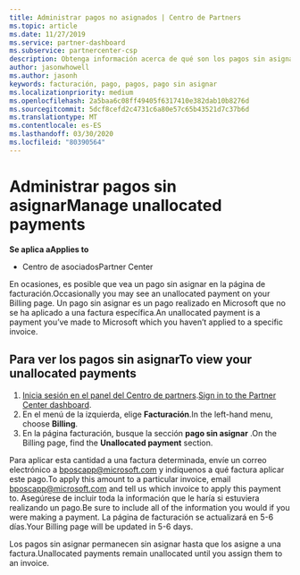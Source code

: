 ```yaml
---
title: Administrar pagos no asignados | Centro de Partners
ms.topic: article
ms.date: 11/27/2019
ms.service: partner-dashboard
ms.subservice: partnercenter-csp
description: Obtenga información acerca de qué son los pagos sin asignar y cómo puede aplicarlos a las facturas.
author: jasonwhowell
ms.author: jasonh
keywords: facturación, pago, pagos, pago sin asignar
ms.localizationpriority: medium
ms.openlocfilehash: 2a5baa6c08ff49405f6317410e382dab10b8276d
ms.sourcegitcommit: 5dcf8cefd2c4731c6a80e57c65b43521d7c37b6d
ms.translationtype: MT
ms.contentlocale: es-ES
ms.lasthandoff: 03/30/2020
ms.locfileid: "80390564"
---
```

# <a name="manage-unallocated-payments"></a><span data-ttu-id="64709-104">Administrar pagos sin asignar</span><span class="sxs-lookup"><span data-stu-id="64709-104">Manage unallocated payments</span></span>

<span data-ttu-id="64709-105">**Se aplica a**</span><span class="sxs-lookup"><span data-stu-id="64709-105">**Applies to**</span></span>

- <span data-ttu-id="64709-106">Centro de asociados</span><span class="sxs-lookup"><span data-stu-id="64709-106">Partner Center</span></span>

<span data-ttu-id="64709-107">En ocasiones, es posible que vea un pago sin asignar en la página de facturación.</span><span class="sxs-lookup"><span data-stu-id="64709-107">Occasionally you may see an unallocated payment on your Billing page.</span></span> <span data-ttu-id="64709-108">Un pago sin asignar es un pago realizado en Microsoft que no se ha aplicado a una factura específica.</span><span class="sxs-lookup"><span data-stu-id="64709-108">An unallocated payment is a payment you’ve made to Microsoft which you haven’t applied to a specific invoice.</span></span>

## <a name="to-view-your-unallocated-payments"></a><span data-ttu-id="64709-109">Para ver los pagos sin asignar</span><span class="sxs-lookup"><span data-stu-id="64709-109">To view your unallocated payments</span></span>

1.  <span data-ttu-id="64709-110">[Inicia sesión en el panel del Centro de partners](https://partner.microsoft.com/en-us/dashboard/home).</span><span class="sxs-lookup"><span data-stu-id="64709-110">[Sign in to the Partner Center dashboard](https://partner.microsoft.com/en-us/dashboard/home).</span></span>
2.  <span data-ttu-id="64709-111">En el menú de la izquierda, elige **Facturación**.</span><span class="sxs-lookup"><span data-stu-id="64709-111">In the left-hand menu, choose **Billing**.</span></span>
3.  <span data-ttu-id="64709-112">En la página facturación, busque la sección **pago sin asignar** .</span><span class="sxs-lookup"><span data-stu-id="64709-112">On the Billing page, find the **Unallocated payment** section.</span></span> 

<span data-ttu-id="64709-113">Para aplicar esta cantidad a una factura determinada, envíe un correo electrónico a bposcapp@microsoft.com y indíquenos a qué factura aplicar este pago.</span><span class="sxs-lookup"><span data-stu-id="64709-113">To apply this amount to a particular invoice, email bposcapp@microsoft.com and tell us which invoice to apply this payment to.</span></span> <span data-ttu-id="64709-114">Asegúrese de incluir toda la información que le haría si estuviera realizando un pago.</span><span class="sxs-lookup"><span data-stu-id="64709-114">Be sure to include all of the information you would if you were making a payment.</span></span> <span data-ttu-id="64709-115">La página de facturación se actualizará en 5-6 días.</span><span class="sxs-lookup"><span data-stu-id="64709-115">Your Billing page will be updated in 5-6 days.</span></span> 

<span data-ttu-id="64709-116">Los pagos sin asignar permanecen sin asignar hasta que los asigne a una factura.</span><span class="sxs-lookup"><span data-stu-id="64709-116">Unallocated payments remain unallocated until you assign them to an invoice.</span></span> 
